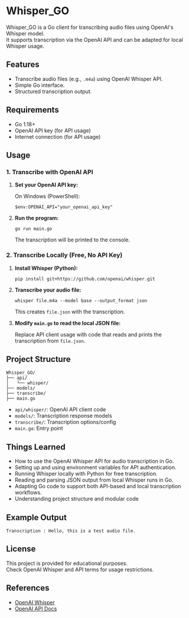 # Whisper_GO

Whisper_GO is a Go client for transcribing audio files using OpenAI's Whisper model.  
It supports transcription via the OpenAI API and can be adapted for local Whisper usage.

## Features

- Transcribe audio files (e.g., `.m4a`) using OpenAI Whisper API.
- Simple Go interface.
- Structured transcription output.

## Requirements

- Go 1.18+
- OpenAI API key (for API usage)
- Internet connection (for API usage)

## Usage

### 1. Transcribe with OpenAI API

1. **Set your OpenAI API key:**

   On Windows (PowerShell):

   ```
   $env:OPENAI_API="your_openai_api_key"
   ```

2. **Run the program:**

   ```
   go run main.go
   ```

   The transcription will be printed to the console.

### 2. Transcribe Locally (Free, No API Key)

1. **Install Whisper (Python):**

   ```
   pip install git+https://github.com/openai/whisper.git
   ```

2. **Transcribe your audio file:**

   ```
   whisper file.m4a --model base --output_format json
   ```

   This creates `file.json` with the transcription.

3. **Modify `main.go` to read the local JSON file:**

   Replace API client usage with code that reads and prints the transcription from `file.json`.

## Project Structure

```
Whisper_GO/
├── api/
│   └── whisper/
├── models/
├── transcribe/
├── main.go
```

- `api/whisper/`: OpenAI API client code
- `models/`: Transcription response models
- `transcribe/`: Transcription options/config
- `main.go`: Entry point

## Things Learned

- How to use the OpenAI Whisper API for audio transcription in Go.
- Setting up and using environment variables for API authentication.
- Running Whisper locally with Python for free transcription.
- Reading and parsing JSON output from local Whisper runs in Go.
- Adapting Go code to support both API-based and local transcription workflows.
- Understanding project structure and modular code


## Example Output

```
Transcription : Hello, this is a test audio file.
```

## License

This project is provided for educational purposes.  
Check OpenAI Whisper and API terms for usage restrictions.

## References

- [OpenAI Whisper](https://github.com/openai/whisper)
- [OpenAI API Docs](https://platform.openai.com/docs/api-reference/audio/create)

